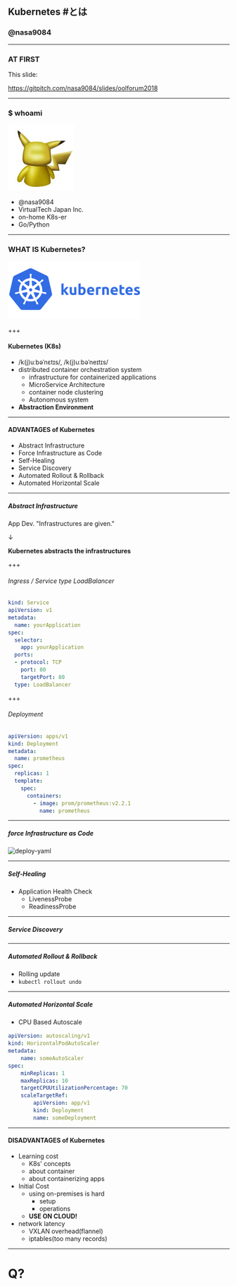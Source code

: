 ## Kubernetes #とは
### @nasa9084

---

### AT FIRST

This slide:

https://gitpitch.com/nasa9084/slides/oolforum2018

---

### $ whoami

![pika](assets/image/pika.jpg)

* @nasa9084
* VirtualTech Japan Inc.
* on-home K8s-er
* Go/Python

---

### WHAT IS Kubernetes?

![kubernetes](assets/image/kubernetes.png)

+++

#### Kubernetes (K8s)

* /k(j)uːbəˈnɛtɪs/, /k(j)uːbəˈneɪtɪs/
* distributed container orchestration system
  * infrastructure for containerized applications
  * MicroService Architecture
  * container node clustering
  * Autonomous system
* **Abstraction Environment**

---

#### ADVANTAGES of Kubernetes

* Abstract Infrastructure
* Force Infrastructure as Code
* Self-Healing
* Service Discovery
* Automated Rollout & Rollback
* Automated Horizontal Scale

---

##### Abstract Infrastructure

App Dev. "Infrastructures are given."

↓

**Kubernetes abstracts the infrastructures**

+++

###### Ingress / Service type LoadBalancer

``` yaml
kind: Service
apiVersion: v1
metadata:
  name: yourApplication
spec:
  selector:
    app: yourApplication
  ports:
  - protocol: TCP
    port: 80
    targetPort: 80
  type: LoadBalancer
```

+++

###### Deployment

``` yaml
apiVersion: apps/v1
kind: Deployment
metadata:
  name: prometheus
spec:
  replicas: 1
  template:
    spec:
      containers:
        - image: prom/prometheus:v2.2.1
          name: prometheus
```

---

##### force Infrastructure as Code

![deploy-yaml](assets/image/deploy.png)

---

##### Self-Healing

* Application Health Check
  * LivenessProbe
  * ReadinessProbe

---

##### Service Discovery

---

##### Automated Rollout & Rollback

* Rolling update
* `kubectl rollout undo`

---

##### Automated Horizontal Scale

* CPU Based Autoscale

``` yaml
apiVersion: autoscaling/v1
kind: HorizontalPodAutoScaler
metadata:
    name: someAutoScaler
spec:
    minReplicas: 1
    maxReplicas: 10
    targetCPUUtilizationPercentage: 70
    scaleTargetRef:
        apiVersion: app/v1
        kind: Deployment
        name: someDeployment
```

---

#### DISADVANTAGES of Kubernetes

* Learning cost
  * K8s' concepts
  * about container
  * about containerizing apps
* Initial Cost
  * using on-premises is hard
    * setup
    * operations
  * **USE ON CLOUD!**
* network latency
  * VXLAN overhead(flannel)
  * iptables(too many records)

---

# Q?
